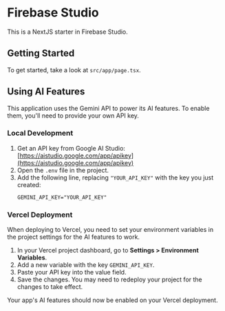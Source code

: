 # Firebase Studio

This is a NextJS starter in Firebase Studio.

## Getting Started

To get started, take a look at `src/app/page.tsx`.

## Using AI Features

This application uses the Gemini API to power its AI features. To enable them, you'll need to provide your own API key.

### Local Development

1.  Get an API key from Google AI Studio: [https://aistudio.google.com/app/apikey](https://aistudio.google.com/app/apikey)
2.  Open the `.env` file in the project.
3.  Add the following line, replacing `"YOUR_API_KEY"` with the key you just created:
    ```
    GEMINI_API_KEY="YOUR_API_KEY"
    ```

### Vercel Deployment

When deploying to Vercel, you need to set your environment variables in the project settings for the AI features to work.

1.  In your Vercel project dashboard, go to **Settings > Environment Variables**.
2.  Add a new variable with the key `GEMINI_API_KEY`.
3.  Paste your API key into the value field.
4.  Save the changes. You may need to redeploy your project for the changes to take effect.

Your app's AI features should now be enabled on your Vercel deployment.
